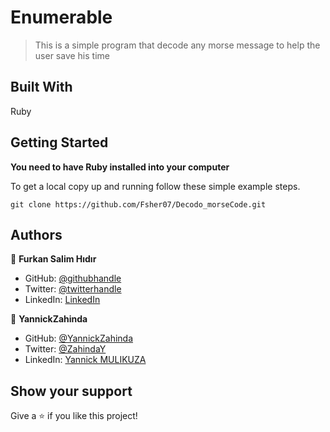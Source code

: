 # Enumerable

> This is a simple program that decode any morse message to help the user save his time


## Built With

Ruby

## Getting Started

**You need to have Ruby installed into your computer**


To get a local copy up and running follow these simple example steps.

```
git clone https://github.com/Fsher07/Decodo_morseCode.git
```



## Authors

👤 **Furkan Salim Hıdır**

- GitHub: [@githubhandle](https://github.com/githubhandle)
- Twitter: [@twitterhandle](https://twitter.com/twitterhandle)
- LinkedIn: [LinkedIn](https://linkedin.com/in/linkedinhandle)

👤 **YannickZahinda**

- GitHub: [@YannickZahinda](https://github.com/YannickZahinda)
- Twitter: [@ZahindaY](https://twitter.com/ZahindaY)
- LinkedIn: [Yannick MULIKUZA](https://linkedin.com/in/linkedinhandle)


## Show your support

Give a ⭐️ if you like this project!